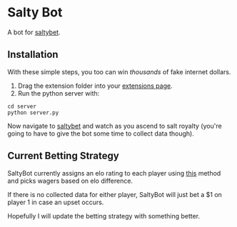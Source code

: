 # Salty Bot
A bot for [saltybet](http://www.saltybet.com/).

## Installation
With these simple steps, you too can win *thousands* of fake internet dollars.

1.  Drag the extension folder into your [extensions page](chrome://extensions).
2.  Run the python server with:
```
cd server
python server.py
```

Now navigate to [saltybet](http://www.saltybet.com/) and watch as you ascend to salt royalty (you're going to have to give the bot some time to collect data though). 

## Current Betting Strategy

SaltyBot currently assigns an elo rating to each player using [this](http://en.wikipedia.org/wiki/Elo_rating_system#Performance_rating) method and picks wagers based on elo difference.

If there is no collected data for either player, SaltyBot will just bet a $1 on player 1 in case an upset occurs.  

Hopefully I will update the betting strategy with something better.


